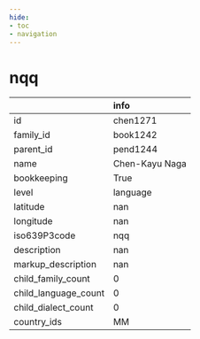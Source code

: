 ```yaml
---
hide:
- toc
- navigation
---
```

# nqq
|                      | info           |
|:---------------------|:---------------|
| id                   | chen1271       |
| family_id            | book1242       |
| parent_id            | pend1244       |
| name                 | Chen-Kayu Naga |
| bookkeeping          | True           |
| level                | language       |
| latitude             | nan            |
| longitude            | nan            |
| iso639P3code         | nqq            |
| description          | nan            |
| markup_description   | nan            |
| child_family_count   | 0              |
| child_language_count | 0              |
| child_dialect_count  | 0              |
| country_ids          | MM             |
